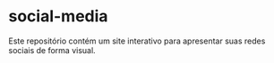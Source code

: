 # social-media
 Este repositório contém um site interativo para apresentar suas redes sociais de forma visual.
